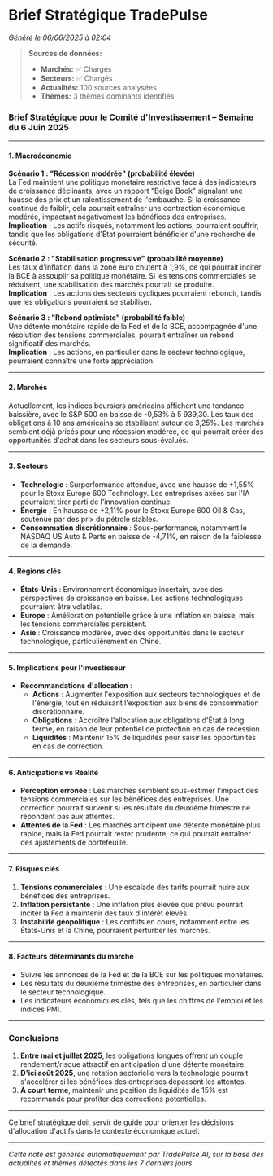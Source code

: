 # Brief Stratégique TradePulse

*Généré le 06/06/2025 à 02:04*

> **Sources de données:**
> - **Marchés:** ✅ Chargés
> - **Secteurs:** ✅ Chargés
> - **Actualités:** 100 sources analysées
> - **Thèmes:** 3 thèmes dominants identifiés

### Brief Stratégique pour le Comité d'Investissement – Semaine du 6 Juin 2025

---

#### 1. **Macroéconomie**

**Scénario 1 : "Récession modérée" (probabilité élevée)**  
La Fed maintient une politique monétaire restrictive face à des indicateurs de croissance déclinants, avec un rapport "Beige Book" signalant une hausse des prix et un ralentissement de l'embauche. Si la croissance continue de faiblir, cela pourrait entraîner une contraction économique modérée, impactant négativement les bénéfices des entreprises.  
**Implication** : Les actifs risqués, notamment les actions, pourraient souffrir, tandis que les obligations d'État pourraient bénéficier d'une recherche de sécurité.

**Scénario 2 : "Stabilisation progressive" (probabilité moyenne)**  
Les taux d'inflation dans la zone euro chutent à 1,9%, ce qui pourrait inciter la BCE à assouplir sa politique monétaire. Si les tensions commerciales se réduisent, une stabilisation des marchés pourrait se produire.  
**Implication** : Les actions des secteurs cycliques pourraient rebondir, tandis que les obligations pourraient se stabiliser.

**Scénario 3 : "Rebond optimiste" (probabilité faible)**  
Une détente monétaire rapide de la Fed et de la BCE, accompagnée d'une résolution des tensions commerciales, pourrait entraîner un rebond significatif des marchés.  
**Implication** : Les actions, en particulier dans le secteur technologique, pourraient connaître une forte appréciation.

---

#### 2. **Marchés**

Actuellement, les indices boursiers américains affichent une tendance baissière, avec le S&P 500 en baisse de -0,53% à 5 939,30. Les taux des obligations à 10 ans américains se stabilisent autour de 3,25%. Les marchés semblent déjà pricés pour une récession modérée, ce qui pourrait créer des opportunités d'achat dans les secteurs sous-évalués.

---

#### 3. **Secteurs**

- **Technologie** : Surperformance attendue, avec une hausse de +1,55% pour le Stoxx Europe 600 Technology. Les entreprises axées sur l'IA pourraient tirer parti de l'innovation continue.
- **Énergie** : En hausse de +2,11% pour le Stoxx Europe 600 Oil & Gas, soutenue par des prix du pétrole stables.
- **Consommation discrétionnaire** : Sous-performance, notamment le NASDAQ US Auto & Parts en baisse de -4,71%, en raison de la faiblesse de la demande.

---

#### 4. **Régions clés**

- **États-Unis** : Environnement économique incertain, avec des perspectives de croissance en baisse. Les actions technologiques pourraient être volatiles.
- **Europe** : Amélioration potentielle grâce à une inflation en baisse, mais les tensions commerciales persistent.
- **Asie** : Croissance modérée, avec des opportunités dans le secteur technologique, particulièrement en Chine.

---

#### 5. **Implications pour l'investisseur**

- **Recommandations d'allocation** :
  - **Actions** : Augmenter l'exposition aux secteurs technologiques et de l'énergie, tout en réduisant l'exposition aux biens de consommation discrétionnaire.
  - **Obligations** : Accroître l'allocation aux obligations d'État à long terme, en raison de leur potentiel de protection en cas de récession.
  - **Liquidités** : Maintenir 15% de liquidités pour saisir les opportunités en cas de correction.

---

#### 6. **Anticipations vs Réalité**

- **Perception erronée** : Les marchés semblent sous-estimer l'impact des tensions commerciales sur les bénéfices des entreprises. Une correction pourrait survenir si les résultats du deuxième trimestre ne répondent pas aux attentes.
- **Attentes de la Fed** : Les marchés anticipent une détente monétaire plus rapide, mais la Fed pourrait rester prudente, ce qui pourrait entraîner des ajustements de portefeuille.

---

#### 7. **Risques clés**

1. **Tensions commerciales** : Une escalade des tarifs pourrait nuire aux bénéfices des entreprises.
2. **Inflation persistante** : Une inflation plus élevée que prévu pourrait inciter la Fed à maintenir des taux d'intérêt élevés.
3. **Instabilité géopolitique** : Les conflits en cours, notamment entre les États-Unis et la Chine, pourraient perturber les marchés.

---

#### 8. **Facteurs déterminants du marché**

- Suivre les annonces de la Fed et de la BCE sur les politiques monétaires.
- Les résultats du deuxième trimestre des entreprises, en particulier dans le secteur technologique.
- Les indicateurs économiques clés, tels que les chiffres de l'emploi et les indices PMI.

---

### Conclusions

1. **Entre mai et juillet 2025**, les obligations longues offrent un couple rendement/risque attractif en anticipation d'une détente monétaire.
2. **D'ici août 2025**, une rotation sectorielle vers la technologie pourrait s'accélérer si les bénéfices des entreprises dépassent les attentes.
3. **À court terme**, maintenir une position de liquidités de 15% est recommandé pour profiter des corrections potentielles.

--- 

Ce brief stratégique doit servir de guide pour orienter les décisions d'allocation d'actifs dans le contexte économique actuel.

---

*Cette note est générée automatiquement par TradePulse AI, sur la base des actualités et thèmes détectés dans les 7 derniers jours.*
